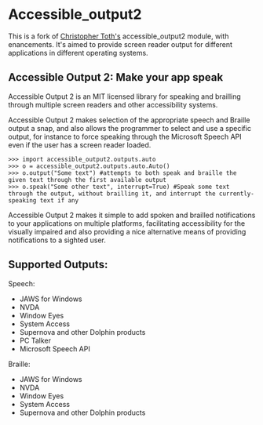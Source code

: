 # Accessible_output2

This is a fork of [Christopher Toth's](https://q-continuum.net) accessible_output2 module, with enancements. It's aimed to provide screen reader output for different applications in different operating systems.

## Accessible Output 2: Make your app speak

Accessible Output 2 is an MIT licensed library for speaking and brailling through multiple screen readers and other accessibility systems.

Accessible Output 2 makes selection of the appropriate speech and Braille output a snap, and also allows the programmer to select and use a specific output, for instance to force speaking through the Microsoft Speech API even if the user has a screen reader loaded.

	>>> import accessible_output2.outputs.auto  
	>>> o = accessible_output2.outputs.auto.Auto()  
	>>> o.output("Some text") #attempts to both speak and braille the given text through the first available output  
	>>> o.speak("Some other text", interrupt=True) #Speak some text through the output, without brailling it, and interrupt the currently-speaking text if any  

Accessible Output 2 makes it simple to add spoken and brailled notifications to your applications on multiple platforms, facilitating accessibility for the visually impaired and also providing a nice alternative means of providing notifications to a sighted user.

## Supported Outputs:

Speech:

- JAWS for Windows
- NVDA
- Window Eyes
- System Access
- Supernova and other Dolphin products
- PC Talker
- Microsoft Speech API

Braille:

- JAWS for Windows
- NVDA
- Window Eyes
- System Access
- Supernova and other Dolphin products